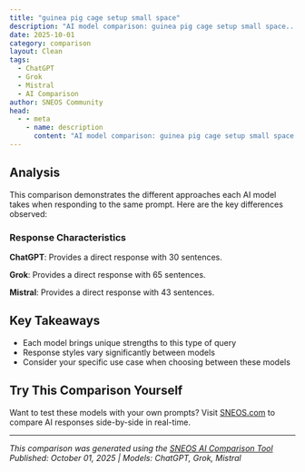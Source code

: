 ```yaml
---
title: "guinea pig cage setup small space"
description: "AI model comparison: guinea pig cage setup small space..."
date: 2025-10-01
category: comparison
layout: Clean
tags:
  - ChatGPT
  - Grok
  - Mistral
  - AI Comparison
author: SNEOS Community
head:
  - - meta
    - name: description
      content: "AI model comparison: guinea pig cage setup small space..."
---
```


<ChatComparison
  title="guinea pig cage setup small space"
  prompt="guinea pig cage setup small space"
  :responses='{"ChatGPT": "Setting up a guinea pig cage in a small space is definitely possible with some thoughtful planning. Here are tips and a step-by-step guide to create a comfortable and functional environment for your guinea pig:\n\n### 1. Choose the Right Cage\n- **Minimum Size:** Aim for at least 7.5 square feet of floor space for one guinea pig (e.g., 30\u0022 x 36\u0022) or more if possible. Bigger is always better, but small spaces can work with smart design.\n- **Vertical Space:** Guinea pigs don\u2019t climb much, so focus on maximizing floor area rather than height.\n- **DIY Options:** Consider using a C\u0026C (Cubes and Coroplast) cage, which is customizable and efficient for small areas.\n\n### 2. Location\n- Place the cage in a quiet, draft-free area with indirect natural light.\n- Avoid places with temperature extremes (not near heaters or air conditioners).\n- Ensure easy access for cleaning and interaction.\n\n### 3. Cage Setup Essentials\n- **Bedding:** Use soft, absorbent bedding like paper-based or fleece liners (fleece is reusable and saves space since less bedding is needed).\n- **Hideouts:** Provide at least one hideout or small shelter for the guinea pig to feel secure. Opt for compact hideouts to save space.\n- **Food and Water:** \n - Use a sturdy ceramic bowl for pellets and veggies.\n - A water bottle that attaches to the side saves floor space.\n- **Toys and Chews:** Include chew toys to keep teeth healthy, but keep them minimal to avoid clutter.\n\n### 4. Optimize Space\n- **Multi-level Platforms?** Not necessary for guinea pigs, but a small, low ramp can create a bit more exploration space.\n- **Use Vertical Sides:** Attach water bottles or hay racks on cage sides to free up floor space.\n- **Keep it Tidy:** Regular cleaning keeps the small space comfortable and odor-free.\n\n### 5. Example Small Setup\n- Cage: 30\u0022 x 30\u0022 C\u0026C cage with coroplast bottom\n- Bedding: Fleece liner with absorbent layers underneath\n- Hideout: Small wooden or plastic hut in a corner\n- Food bowl and water bottle attached on opposite sides\n- Hay rack mounted on the cage wall\n\n### Additional Tips\n- Guinea pigs are social animals, so if space allows, keep at least two together; otherwise, ensure plenty of daily social interaction.\n- Rotate toys and change layout occasionally to keep your pet engaged.\n- Provide daily floor time outside the cage for exercise and mental stimulation.\n\n---\n\nIf you want, I can also suggest specific products or provide a sketch for your setup!", "Grok": "Setting up a guinea pig cage in a small space can be a fun and rewarding project. Guinea pigs need enough room to roam, explore, and feel safe, even in a compact area. Here\u2019s a guide to help you create a comfortable and functional cage setup for your guinea pig in a limited space:\n\n---\n\n### 1. Choose the Right Cage Size\n- **Minimum Size**: Guinea pigs need a minimum of 7.5 square feet (for one guinea pig) or 10.5 square feet (for two) to thrive, as recommended by the Humane Society. Even in a small space, prioritize their need for room to move.\n- **Multi-Level Cages**: If floor space is limited, consider a cage with multiple levels to provide more area vertically. Ensure ramps are gentle (not too steep) and have solid surfaces for their delicate feet.\n- **C\u0026C Cages**: If store-bought cages are too big for your space, consider a modular C\u0026C (cubes and coroplast) cage. These are customizable and can be built to fit awkward or small spaces.\n\n---\n\n### 2. Location of the Cage\n- **Quiet and Safe Spot**: Place the cage in a quiet area away from loud noises, direct sunlight, drafts, and other pets. A corner of a room or a sturdy shelf can work well in a small space.\n- **Temperature**: Keep the cage in a spot with a consistent temperature (65-75\u00B0F or 18-24\u00B0C) to avoid heat or cold stress.\n- **Accessibility**: Ensure you can easily access the cage for cleaning and interaction without moving furniture or other items.\n\n---\n\n### 3. Essential Cage Components\nEven in a small space, include the following to meet your guinea pig\u2019s needs:\n- **Bedding**: Use a safe, absorbent bedding like fleece liners (with an absorbent layer underneath), aspen wood shavings, or paper-based bedding. Avoid pine or cedar shavings due to harmful fumes. Fleece liners are great for small spaces as they\u2019re reusable and reduce dust.\n- **Hideouts**: Provide at least one hideout per guinea pig (e.g., wooden houses, tunnels, or igloos) so they feel secure. Look for space-saving designs like corner hideys.\n- **Food and Water**: Use a heavy ceramic bowl or attachable hay rack for hay (their main food), a small bowl for pellets, and a water bottle attached to the side of the cage to save floor space.\n- **Toys and Enrichment**: Include chew toys, tunnels, or small balls for mental stimulation. Rotate toys weekly to keep things interesting without cluttering the space.\n- **Hay Area**: Designate a corner for hay using a hay rack or a small litter box to keep it contained and save space.\n\n---\n\n### 4. Maximize Vertical Space\n- **Lofts or Ramps**: Add a small loft area with a ramp for extra space to explore. Cover the ramp with a soft material like fleece for grip.\n- **Wall-Mounted Accessories**: Attach hay racks, water bottles, and even small shelves to the sides of the cage to free up floor space.\n- **Stackable Storage**: If the cage is on the floor, place lightweight storage (like fleece or toy bins) on top of the cage if it has a lid or cover.\n\n---\n\n### 5. Small Space Cage Ideas\n- **Under-Desk Setup**: Place the cage under a desk or table if it\u2019s a low-traffic area. Add a cover to reduce noise and stress.\n- **Corner Cage**: Use a triangular or L-shaped cage to fit snugly into a corner, maximizing floor space in tight rooms.\n- **DIY Custom Cage**: Build a narrow, tall C\u0026C cage with grids to fit along a wall or in a nook. Use coroplast or a plastic base to create a waterproof bottom.\n- **Repurposed Furniture**: Convert a small bookshelf or unused dresser into a guinea pig habitat by removing shelves or adding levels. Ensure proper ventilation and safety (no sharp edges or toxic paint).\n\n---\n\n### 6. Cleaning and Maintenance in a Small Space\n- **Spot Cleaning**: Clean the cage daily by removing soiled bedding and droppings to keep odors at bay, especially in a small room.\n- **Odor Control**: Use odor-neutralizing bedding or place a small air purifier nearby if ventilation is limited.\n- **Compact Storage**: Keep cleaning supplies and extra bedding in stackable bins or under the cage to save space.\n\n---\n\n### 7. Exercise Outside the Cage\nSince the cage space may be limited, ensure your guinea pig gets daily out-of-cage time to stretch and explore.\n- **Floor Time**: Set up a safe, enclosed playpen area (even a small one) with a blanket or mat for them to run around on.\n- **Pet-Proof Small Area**: Clear a small section of your room (block cords, holes, etc.) for supervised playtime.\n\n---\n\n### 8. Budget-Friendly Tips for Small Spaces\n- Use household items like cardboard boxes (for temporary hideouts) or small plastic bins (for hay or litter areas) to save money and space.\n- Shop for compact accessories online or at pet stores that cater to small animals, focusing on multi-use items (e.g., a hideout that doubles as a chew toy).\n\n---\n\n### Sample Small-Space Setup (for a 2x3 C\u0026C Cage, ~7.5 sq ft)\n- **Base**: Coroplast tray with fleece liner bedding.\n- **Corner 1**: Small wooden hideout.\n- **Corner 2**: Hay rack attached to the wall with a small litter box underneath for mess control.\n- **Side**: Water bottle and small pellet bowl attached or placed near the edge.\n- **Center**: Low tunnel or chew toy for enrichment.\n- **Above**: Add a small loft (1x2 grid size) with a fleece-covered ramp for extra space.\n\n---\n\nBy focusing on vertical space, minimal but essential accessories, and a regular cleaning routine, you can create a cozy, functional home for your guinea pig even in a small area. Remember to spend time interacting with them daily, as companionship is just as important as their physical environment! If you have specific dimensions or constraints, let me know, and I can tailor suggestions further.", "Mistral": "Setting up a guinea pig cage in a small space requires careful planning to ensure your pet has enough room to move around, play, and stay healthy. Here are some tips for creating a comfortable and safe environment for your guinea pig in a limited space:\n\n### 1. **Choose the Right Cage**\n- **Size**: The minimum recommended size for a guinea pig cage is 7.5 square feet (about 2.3 square meters) for one guinea pig, but larger is always better. For two guinea pigs, aim for at least 10.5 square feet (about 3.2 square meters).\n- **Type**: Consider a multi-level cage to maximize vertical space. Ensure the levels are secure and have ramps that are easy for your guinea pig to navigate.\n- **Material**: Opt for a cage with a solid bottom and wire sides for ventilation. Avoid cages with wire bottoms, as they can cause bumblefoot.\n\n### 2. **Bedding**\n- **Type**: Use safe, absorbent bedding like aspen shavings, fleece blankets with absorbent layers, or paper-based bedding.\n- **Depth**: Ensure the bedding is deep enough to absorb waste and keep your guinea pig comfortable.\n\n### 3. **Food and Water**\n- **Bowls**: Use heavy ceramic bowls for food to prevent tipping.\n- **Water Bottle**: Attach a water bottle to the side of the cage. Ensure it is easily accessible and refilled daily.\n\n### 4. **Hideouts and Tunnels**\n- **Hideouts**: Provide a small hideout or house where your guinea pig can feel safe and secure.\n- **Tunnels**: Add tunnels for your guinea pig to explore and play in. These can be made from cardboard or plastic.\n\n### 5. **Exercise and Play**\n- **Toys**: Include chew toys and other safe toys to keep your guinea pig entertained.\n- **Exercise Wheel**: If space allows, consider a guinea pig-safe exercise wheel, but ensure it is large enough and has a solid surface.\n\n### 6. **Cleaning and Maintenance**\n- **Daily Cleaning**: Spot clean the cage daily to remove waste and soiled bedding.\n- **Weekly Cleaning**: Perform a thorough cleaning of the cage once a week, replacing all bedding and washing the cage with a pet-safe cleaner.\n\n### 7. **Ventilation**\n- **Airflow**: Ensure the cage has good ventilation to prevent the buildup of ammonia from waste.\n- **Location**: Place the cage in a well-ventilated area away from drafts and direct sunlight.\n\n### 8. **Socialization**\n- **Interaction**: Spend time interacting with your guinea pig daily. This helps with socialization and mental stimulation.\n- **Playtime**: Allow your guinea pig supervised playtime outside the cage in a safe, enclosed area.\n\n### 9. **Health Monitoring**\n- **Vet Checks**: Regular vet check-ups are essential to monitor your guinea pig\u0027s health.\n- **Observation**: Keep an eye on your guinea pig\u0027s behavior and appetite to catch any signs of illness early.\n\n### 10. **Safety**\n- **Secure Cage**: Ensure the cage is secure and escape-proof.\n- **Non-Toxic Materials**: Use only non-toxic materials for bedding, toys, and cage accessories.\n\nBy following these guidelines, you can create a comfortable and safe environment for your guinea pig, even in a small space."}' 
  published-date="17:07"
/>

## Analysis

This comparison demonstrates the different approaches each AI model takes when responding to the same prompt. Here are the key differences observed:

### Response Characteristics

**ChatGPT**: Provides a direct response with 30 sentences. 

**Grok**: Provides a direct response with 65 sentences. 

**Mistral**: Provides a direct response with 43 sentences. 

## Key Takeaways

- Each model brings unique strengths to this type of query
- Response styles vary significantly between models
- Consider your specific use case when choosing between these models

## Try This Comparison Yourself

Want to test these models with your own prompts? Visit [SNEOS.com](https://sneos.com) to compare AI responses side-by-side in real-time.

---

*This comparison was generated using the [SNEOS AI Comparison Tool](https://sneos.com)*
*Published: October 01, 2025 | Models: ChatGPT, Grok, Mistral*
